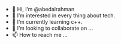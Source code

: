 - 👋 Hi, I’m @abedalrahman
- 👀 I’m interested in every thing about tech.
- 🌱 I’m currently learning c++.
- 💞️ I’m looking to collaborate on ... 
- 📫 How to reach me ...

<!---
abedalrahmanm/abedalrahmanm is a ✨ special ✨ repository because its `README.md` (this file) appears on your GitHub profile.
You can click the Preview link to take a look at your changes.
--->
